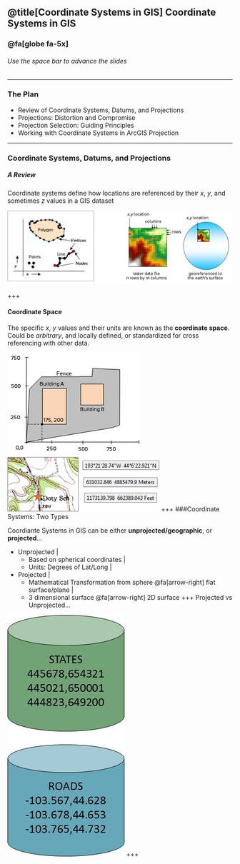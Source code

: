 @title[Coordinate Systems in GIS]
Coordinate Systems in GIS
-------------------------------
### @fa[globe fa-5x]

###### Use the space bar to advance the slides
---
### The Plan

- Review of Coordinate Systems, Datums, and Projections
- Projections: Distortion and Compromise
- Projection Selection: Guiding Principles
- Working with Coordinate Systems in ArcGIS Projection
---
### Coordinate Systems, Datums, and Projections
##### A Review
Coordinate systems define how locations are referenced by their *x*, *y*, and sometimes *z* values in a GIS dataset

![coordsys1](images/coordsys1.jpg)

+++
#### Coordinate Space

The specific *x*, *y* values and their units are known as the **coordinate space**. Could be *arbitrary*, and locally defined, or standardized for cross referencing with other data. 

![arbitrary](images/coordspace.jpg) ![std coords](images/std_coords.jpg)
+++
###Coordinate Systems: Two Types

Coordiante Systems in GIS can be either **unprojected/geographic**, or **projected**...

- Unprojected |
    - Based on spherical coordinates |
	- Units: Degrees of Lat/Long |
- Projected |
    - Mathematical Transformation from sphere @fa[arrow-right] flat surface/plane |
	- 3 dimensional surface @fa[arrow-right] 2D surface
+++
Projected vs Unprojected...

![proj/unproj](images/proj_unproj.jpg)
+++

